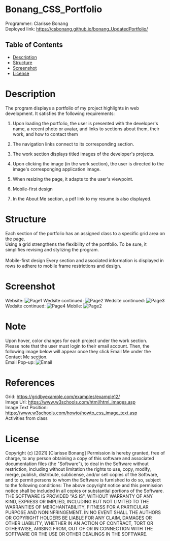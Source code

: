 # Bonang_CSS_Portfolio
Programmer: Clarisse Bonang <br/>
Deployed link: https://csbonang.github.io/bonang_UpdatedPortfolio/

## Table of Contents 
* [Description](#description)
* [Structure](#structure)
* [Screenshot](#screenshot)
* [License](#license)

# Description 
The program displays a portfolio of my project highlights in web development. It satisfies the following requirements: 

1.  Upon loading the portfolio, the user is presented with the  developer's name, a recent photo or avatar, and links to sections about them, their work, and how to contact them

2. The navigation links connect to its corresponding section. 

3. The work section displays titled images of the developer's projects. 

4. Upon clicking the image (in the work section), the user is directed to the image's corresponging application image. 

5. When resizing the page, it adapts to the user's viewpoint. 

6. Mobile-first design

7. In the About Me section, a pdf link to my resume is also displayed.


# Structure 
Each section of the portfolio has an assigned class to a specific grid area on the page. <br> 
Using a grid strengthens the flexibility of the portfolio. To be sure, it simplifies revising and stylizing the program.  <br>
<br> 
Mobile-first design
Every section and associated information is displayed in rows to adhere to mobile 
frame restrictions and design. 

# Screenshot 
Website:  ![Page1](images/web_1.PNG)
Wedsite continued: ![Page2](images/web_2.PNG)
Wedsite continued: ![Page3](images/web_3.PNG)
Wedsite continued: ![Page4](images/web_4.PNG)
Mobile: ![Page2](images/mobile_page.PNG)

# Note 
Upon hover, color changes for each project under the work section.
<br/>
Please note that the user must login to their email account. 
Then, the following image below will appear once they click Email Me under the Contact Me section. 
<br/> 
Email Pop-up: ![Email](https://github.com/csbonang/Bonang_CSS_Portfolio/blob/main/images/email.PNG)

# References
Grid: 
https://gridbyexample.com/examples/example12/ <br/>
Image Url: 
https://www.w3schools.com/html/html_images.asp<br/>
Image Text Position: 
https://www.w3schools.com/howto/howto_css_image_text.asp<br> 
Activities from class 

# License 
Copyright (c) [2021] [Clarisse Bonang]
Permission is hereby granted, free of charge, to any person obtaining a copy
of this software and associated documentation files (the "Software"), to deal
in the Software without restriction, including without limitation the rights
to use, copy, modify, merge, publish, distribute, sublicense, and/or sell
copies of the Software, and to permit persons to whom the Software is
furnished to do so, subject to the following conditions:
The above copyright notice and this permission notice shall be included in all
copies or substantial portions of the Software.
THE SOFTWARE IS PROVIDED "AS IS", WITHOUT WARRANTY OF ANY KIND, EXPRESS OR
IMPLIED, INCLUDING BUT NOT LIMITED TO THE WARRANTIES OF MERCHANTABILITY,
FITNESS FOR A PARTICULAR PURPOSE AND NONINFRINGEMENT. IN NO EVENT SHALL THE
AUTHORS OR COPYRIGHT HOLDERS BE LIABLE FOR ANY CLAIM, DAMAGES OR OTHER
LIABILITY, WHETHER IN AN ACTION OF CONTRACT, TORT OR OTHERWISE, ARISING FROM,
OUT OF OR IN CONNECTION WITH THE SOFTWARE OR THE USE OR OTHER DEALINGS IN THE
SOFTWARE.
